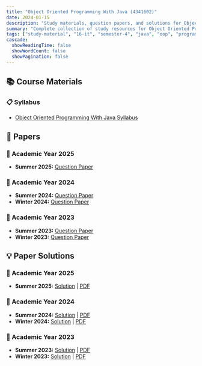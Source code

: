 ```yaml
---
title: "Object Oriented Programming With Java (4341602)"
date: 2024-01-15
description: "Study materials, question papers, and solutions for Object Oriented Programming With Java (4341602) - Information Technology, Semester 4"
summary: "Complete collection of study resources for Object Oriented Programming With Java including syllabus, question papers from 2023-2025, and detailed solutions"
tags: ["study-material", "16-it", "semester-4", "java", "oop", "programming", "4341602"]
cascade:
  showReadingTime: false
  showWordCount: false
  showPagination: false
---
```


## 📚 Course Materials

### 📋 Syllabus

- [Object Oriented Programming With Java Syllabus](4341602.pdf)

## 📝 Papers

### 📅 Academic Year 2025

- **Summer 2025:** [Question Paper](4341602-Summer-2025.pdf)

### 📅 Academic Year 2024  

- **Summer 2024:** [Question Paper](4341602-Summer-2024.pdf)
- **Winter 2024:** [Question Paper](4341602-Winter-2024.pdf)

### 📅 Academic Year 2023

- **Summer 2023:** [Question Paper](4341602-Summer-2023.pdf)
- **Winter 2023:** [Question Paper](4341602-Winter-2023.pdf)

## 💡 Paper Solutions

### 📅 Academic Year 2025

- **Summer 2025:** [Solution](4341602-summer-2025-solution) | [PDF](4341602-summer-2025-solution.pdf)

### 📅 Academic Year 2024

- **Summer 2024:** [Solution](4341602-summer-2024-solution) | [PDF](4341602-summer-2024-solution.pdf)
- **Winter 2024:** [Solution](4341602-winter-2024-solution) | [PDF](4341602-winter-2024-solution.pdf)

### 📅 Academic Year 2023

- **Summer 2023:** [Solution](4341602-summer-2023-solution) | [PDF](4341602-summer-2023-solution.pdf)
- **Winter 2023:** [Solution](4341602-winter-2023-solution) | [PDF](4341602-winter-2023-solution.pdf)
